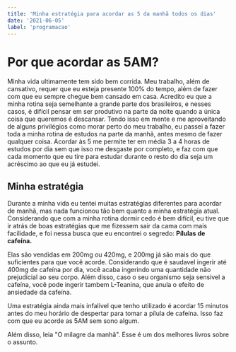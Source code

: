 ```yaml
---
title: 'Minha estratégia para acordar as 5 da manhã todos os dias'
date: '2021-06-05'
label: 'programacao'
---
```


# Por que acordar as 5AM?

Minha vida ultimamente tem sido bem corrida. Meu trabalho, além de cansativo, requer que eu esteja presente 100% do tempo, além de fazer com que eu sempre chegue bem cansado em casa. Acredito eu que a minha rotina seja semelhante a grande parte dos brasileiros, e nesses casos, é difícil pensar em ser produtivo na parte da noite quando a única coisa que queremos é descansar. Tendo isso em mente e me aproveitando de alguns privilégios como morar perto do meu trabalho, eu passei a fazer toda a minha rotina de estudos na parte da manhã, antes mesmo de fazer qualquer coisa. Acordar às 5 me permite ter em média 3 a 4 horas de estudos por dia sem que isso me desgaste por completo, e faz com que cada momento que eu tire para estudar durante o resto do dia seja um acréscimo ao que eu já estudei.

## Minha estratégia

Durante a minha vida eu tentei muitas estratégias diferentes para acordar de manhã, mas nada funcionou tão bem quanto a minha estratégia atual. Considerando que com a minha rotina dormir cedo é bem difícil, eu tive que ir atrás de boas estratégias que me fizessem sair da cama com mais facilidade, e foi nessa busca que eu encontrei o segredo: **Pílulas de cafeína.**

Elas são vendidas em 200mg ou 420mg, e 200mg já são mais do que suficientes para que você acorde. Considerando que é saudavel ingerir até 400mg de cafeína por dia, você acaba ingerindo uma quantidade não prejudicial ao seu corpo. Além disso, caso o seu organismo seja sensivel a cafeína, você pode ingerir tambem L-Teanina, que anula o efeito de ansiedade da cafeína.

Uma estratégia ainda mais infalível que tenho utilizado é acordar 15 minutos antes do meu horário de despertar para tomar a pílula de cafeína. Isso faz com que eu acorde as 5AM sem sono algum.

Além disso, leia "O milagre da manhã". Esse é um dos melhores livros sobre o assunto.
